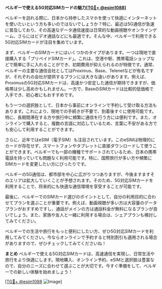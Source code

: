 **ベルギーで使える5G対応SIMカードの魅力[[TG💪+ @esim1088](https://t.me/s/esim1088)]**

ベルギーを訪れる際に、日本から持参したスマホを使って快適にインターネットを使いたいという方も多いのではないでしょうか？特に、最近は5G通信が急速に普及しており、その高速なデータ通信速度は日常的な動画視聴やオンラインゲーム、さらにはビデオ通話などにも最適です。そんな中、ベルギーで利用できる5G対応SIMカードが注目を集めています。

まず、ベルギーのSIMカードにはいくつかのタイプがあります。一つは現地で直接購入する「プリペイドSIMカード」。これは、空港や駅、携帯電話ショップなどで簡単に手に入れることができ、初期費用が抑えられるのが特徴です。通常、ベルギーの主要な通信会社としてはProximus、Base、Telenetなどが有名ですが、それぞれの会社が提供するプランには大きな違いがあります。例えば、Proximusの5G対応SIMカードは、高速かつ安定した通信が期待できますが、価格帯は少し高めかもしれません。一方で、BaseのSIMカードは比較的低価格で入手でき、初心者にもおすすめです。

もう一つの選択肢として、日本から事前にオンラインで予約して受け取る方法もあります。これにより、現地での手続きが不要で、到着後すぐに使用可能です。特に、長期間滞在する方や旅行中に頻繁に通信を行う方には便利です。また、オンラインで購入すると、複数の言語に対応しているため、言葉に不安がある方でも安心して利用することができます。

さらに、近年ではeSIM（電子SIM）も注目されています。このeSIMは物理的にカードが存在せず、スマートフォンやタブレットに直接ダウンロードして使うことができます。ベルギーでも一部の機種でサポートされているため、日本の携帯電話を持っていても問題なく利用可能です。特に、国際旅行が多い方や頻繁にSIMカードを変更したい方にぴったりです。

ベルギーの5G通信は、都市部を中心に広がりつつありますが、今後ますますそのエリアは拡大していくことが予想されます。そのため、5G対応SIMカードを利用することで、将来的にも快適な通信環境を享受することが可能です。

最後に、ベルギーでのSIMカード選びのポイントとして、自分の利用目的に合わせてプランを選ぶことが重要です。例えば、動画視聴が多い方は大容量のデータプランがおすすめですし、通話がメインの方は通話料金が無料になるプランが良いでしょう。また、家族や友人と一緒に利用する場合は、シェアプランも検討してみてください。

ベルギーでの生活や旅行をもっと便利にしたい方、ぜひ5G対応SIMカードを利用してみてください。今ならオンラインで予約すると特別割引も適用される場合がありますので、ぜひチェックしてみてくださいね！

**まとめ**
ベルギーで使える5G対応SIMカードは、高速通信を実現し、日常生活や旅行をより快適にします。現地購入、オンライン予約、eSIMと選択肢は豊富なので、自分のニーズに合わせて選ぶことが大切です。今すぐ準備をして、ベルギーでの新しい体験を始めましょう！

[[TG💪+ @esim1088](https://t.me/s/esim1088) ![Image](https://i.postimg.cc/Y0z9fWf4/image.png)]